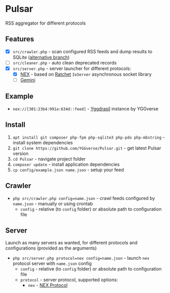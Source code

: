 # Pulsar

RSS aggregator for different protocols

## Features

* [x] `src/crawler.php` - scan configured RSS feeds and dump results to SQLite ([alternative branch](https://github.com/YGGverse/Pulsar/tree/fs))
* [ ] `src/cleaner.php` - auto clean deprecated records
* [x] `src/server.php` - server launcher for different protocols:
  * [x] [NEX](https://nightfall.city/nex/info/specification.txt) - based on [Ratchet](https://github.com/ratchetphp/Ratchet) `IoServer` asynchronous socket library
  * [ ] [Gemini](https://geminiprotocol.net)

## Example

* `nex://[301:23b4:991a:634d::feed]` - [Yggdrasil](https://github.com/yggdrasil-network/yggdrasil-go) instance by YGGverse

## Install

1. `apt install git composer php-fpm php-sqlite3 php-pdo php-mbstring` - install system dependencies
2. `git clone https://github.com/YGGverse/Pulsar.git` - get latest Pulsar version
3. `cd Pulsar` - navigate project folder
4. `composer update` - install application dependencies
5. `cp config/example.json name.json` - setup your feed

## Crawler

* `php src/crawler.php config=name.json` - crawl feeds configured by `name.json` - manually or using crontab
  * `config` - relative (to `config` folder) or absolute path to configuration file

## Server

Launch as many servers as wanted, for different protocols and configurations (provided as the arguments)

* `php src/server.php protocol=nex config=name.json` - launch `nex` protocol server with `name.json` config
  * `config` - relative (to `config` folder) or absolute path to configuration file
  * `protocol` - server protocol, supported options:
    * `nex` - [NEX Protocol](https://nightfall.city/nex/info/specification.txt)
